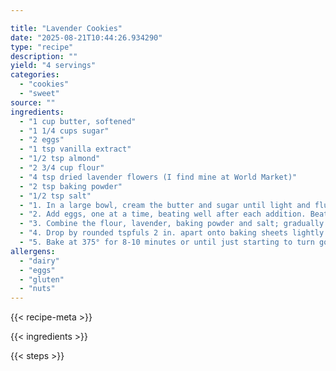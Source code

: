 ```yaml
---

title: "Lavender Cookies"
date: "2025-08-21T10:44:26.934290"
type: "recipe"
description: ""
yield: "4 servings"
categories:
  - "cookies"
  - "sweet"
source: ""
ingredients:
  - "1 cup butter, softened"
  - "1 1/4 cups sugar"
  - "2 eggs"
  - "1 tsp vanilla extract"
  - "1/2 tsp almond"
  - "2 3/4 cup flour"
  - "4 tsp dried lavender flowers (I find mine at World Market)"
  - "2 tsp baking powder"
  - "1/2 tsp salt"
  - "1. In a large bowl, cream the butter and sugar until light and fluffy."
  - "2. Add eggs, one at a time, beating well after each addition. Beat in extracts."
  - "3. Combine the flour, lavender, baking powder and salt; gradually add to creamed mixture and mix well."
  - "4. Drop by rounded tspfuls 2 in. apart onto baking sheets lightly coated with cooking spray or covered in parchment paper."
  - "5. Bake at 375° for 8-10 minutes or until just starting to turn golden brown on bottoms. Cool for 2 minutes before removing to wire racks. Store in an airtight container. Yield: about 3 dozen."
allergens:
  - "dairy"
  - "eggs"
  - "gluten"
  - "nuts"
---
```


{{< recipe-meta >}}

{{< ingredients >}}

{{< steps >}}
